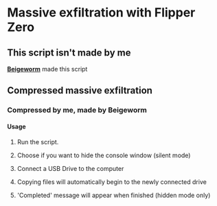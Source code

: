 # Massive exfiltration with Flipper Zero

## This script isn't made by me

**[Beigeworm](https://github.com/Beigeworm)** made this script

## Compressed massive exfiltration

### Compressed by me, made by Beigeworm

#### Usage

1. Run the script.

2. Choose if you want to hide the console window (silent mode)

3. Connect a USB Drive to the computer

4. Copying files will automatically begin to the newly connected drive

5. 'Completed' message will appear when finished (hidden mode only)
